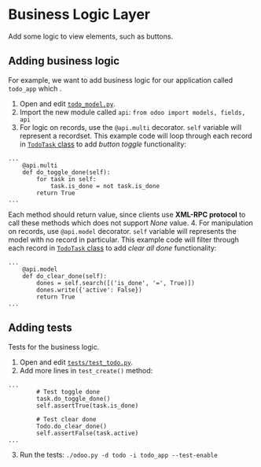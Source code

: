 # Business Logic Layer

Add some logic to view elements, such as buttons.

## Adding business logic

For example, we want to add business logic for our application called `todo_app` which .

1. Open and edit [`todo_model.py`](6.model-layer.md#creating-the-data-model).
2. Import the new module called `api`:
```from odoo import models, fields, api```
3. For logic on records, use the `@api.multi` decorator. `self` variable will represent a recordset. This example code will loop through each record in [`TodoTask` class](6.model-layer.md#creating-the-data-model) to add *button toggle* functionality:
```
...
	@api.multi
	def do_toggle_done(self):
		for task in self:
			task.is_done = not task.is_done
		return True
...
```
Each method should return value, since clients use **XML-RPC protocol** to call these methods which does not support *None* value.
4. For manipulation on records, use `@api.model` decorator. `self` variable will represents the model with no record in particular. This example code will filter through each record in [`TodoTask` class](6.model-layer.md#creating-the-data-model) to add *clear all done* functionality:
```
...
	@api.model
	def do_clear_done(self):
		dones = self.search([('is_done', '=', True)])
		dones.write({'active': False})
		return True
...
```

## Adding tests

Tests for the business logic.

1. Open and edit [`tests/test_todo.py`](6.model-layer.md).
2. Add more lines in `test_create()` method:
```
...
		# Test toggle done
		task.do_toggle_done()
		self.assertTrue(task.is_done)

		# Test clear done
		Todo.do_clear_done()
		self.assertFalse(task.active)
...
```
3. Run the tests:
```./odoo.py -d todo -i todo_app --test-enable```